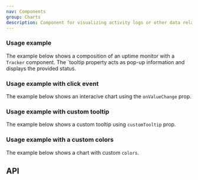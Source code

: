 ```yaml
---
nav: Components
group: Charts
description: Component for visualizing activity logs or other data related to monitoring.
---
```


<code src="./demos/index.tsx" nopadding></code>

### Usage example

The example below shows a composition of an uptime monitor with a `Tracker` component. The \`tooltip property acts as pop-up information and displays the provided status.

<code src="./demos/example.tsx" center></code>

### Usage example with click event

The example below shows an interacive chart using the `onValueChange` prop.

<code src="./demos/clickEvent.tsx" ></code>

### Usage example with custom tooltip

The example below shows a custom tooltip using `customTooltip` prop.

<code src="./demos/customTooltip.tsx" center></code>

### Usage example with a custom colors

The example below shows a chart with custom `colors`.

<code src="./demos/customColors.tsx" center></code>

## API

<API></API>
